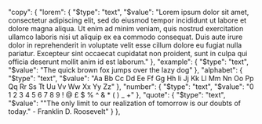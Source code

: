   "copy": {
    "lorem": {
      "$type": "text",
      "$value": "Lorem ipsum dolor sit amet, consectetur adipiscing elit, sed do eiusmod tempor incididunt ut labore et dolore magna aliqua. Ut enim ad minim veniam, quis nostrud exercitation ullamco laboris nisi ut aliquip ex ea commodo consequat. Duis aute irure dolor in reprehenderit in voluptate velit esse cillum dolore eu fugiat nulla pariatur. Excepteur sint occaecat cupidatat non proident, sunt in culpa qui officia deserunt mollit anim id est laborum."
    },
    "example": {
      "$type": "text",
      "$value": "The quick brown fox jumps over the lazy dog"
    },
    "alphabet": {
      "$type": "text",
      "$value": "Aa Bb Cc Dd Ee Ff Gg Hh Ii Jj Kk Ll Mm Nn Oo Pp Qq Rr Ss Tt Uu Vv Ww Xx Yy Zz"
    },
    "number": {
      "$type": "text",
      "$value": "0 1 2 3 4 5 6 7 8 9 ! @ £ $ % ^ & * ( ) _ +"
    },
    "quote": {
      "$type": "text",
      "$value": "\"The only limit to our realization of tomorrow is our doubts of today.\" - Franklin D. Roosevelt"
    }
  },